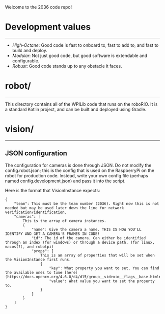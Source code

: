Welcome to the 2036 code repo!

# Development values
--- 
- *High-Octane*: Good code is fast to onboard to, fast to add to, and fast to build and deploy.
- *Modular*: Not just good code, but good software is extendable and configurable.
- *Robust*: Good code stands up to any obstacle it faces.

# robot/
---
This directory contains all of the WPILib code that runs on the roboRIO. It is a standard Kotlin project, and can be built and deployed using Gradle.

# vision/
---

## JSON configuration
The configuration for cameras is done through JSON. Do not modify the config.robot.json; this is the config that is used on the RaspberryPi on the robot for production code.
Instead, write your own config file (perhaps named config.development.json) and pass it into the script.

Here is the format that VisionInstance expects:

```
{
    "team": This must be the team number (2036). Right now this is not needed but may be used later down the line for network verification/identification.
    "cameras": [
        This is the array of camera instances.
        {
            "name": Give the camera a name. THIS IS HOW YOU'LL IDENTIFY AND GET A CAMERA'S FRAMES IN CODE!
            "id": The id of the camera. Can either be identified through an index (for windows) or through a device path. (for linux, macos(?), and robotpi)
            "props": [
                This is an array of properties that will be set when the VisionInstance first runs.
                {
                    "key": What property you want to set. You can find the available ones to tune [here](https://docs.opencv.org/4.6.0/d4/d15/group__videoio__flags__base.html#gaeb8dd9c89c10a5c63c139bf7c4f5704d).
                    "value": What value you want to set the property to.
                }
            ]
        }
    ] 
}
```
